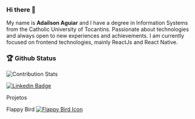### Hi there 👋

My name is **Adailson Aguiar** and I have a degree in Information Systems from the Catholic University of Tocantins. Passionate about technologies and always open to new experiences and achievements. I am currently focused on frontend technologies, mainly ReactJs and React Native.

### 🏆 Github Status
![Contribution Stats](https://github-contribution-stats.vercel.app/api/?username=adailsonaguiar)

[![Linkedin Badge](https://img.shields.io/badge/-LinkedIn-blue?style=flat-square&logo=Linkedin&logoColor=white&link=https://www.linkedin.com/in/adailsonaguiar)](https://www.linkedin.com/in/adailsonaguiar)

Projetos

Flappy Bird [![Flappy Bird Icon](https://gbatemp.net/attachments/icon-png.73831/)](https://adailsonaguiar.github.io/flappy-bird/)

<!--
**adailsonaguiar/adailsonaguiar** is a ✨ _special_ ✨ repository because its `README.md` (this file) appears on your GitHub profile.

Here are some ideas to get you started:

- 🔭 I’m currently working on ...
- 🌱 I’m currently learning ...
- 👯 I’m looking to collaborate on ...
- 🤔 I’m looking for help with ...
- 💬 Ask me about ...
- 📫 How to reach me: ...
- 😄 Pronouns: ...
- ⚡ Fun fact: ...
-->
